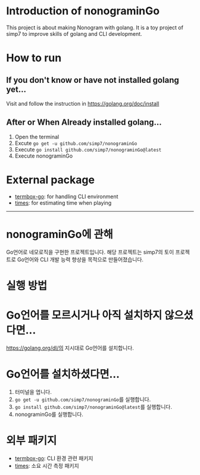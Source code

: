 # Introduction of nonograminGo
This project is about making Nonogram with golang.
It is a toy project of simp7 to improve skills of golang and CLI development.

# How to run

## If you don't know or have not installed golang yet...
Visit and follow the instruction in https://golang.org/doc/install

## After or When Already installed golang...
1. Open the terminal
2. Excute `go get -u github.com/simp7/nonograminGo`
3. Execute `go install github.com/simp7/nonograminGo@latest`
4. Execute nonograminGo

# External package
- [termbox-go](https://github.com/nsf/termbox-go): for handling CLI environment
- [times](https://github.com/simp7/times): for estimating time when playing

---------------------------------------------------------------------------------------------------------------------

# nonograminGo에 관해
Go언어로 네모로직을 구현한 프로젝트입니다.
해당 프로젝트는 simp7의 토이 프로젝트로 Go언어와 CLI 개발 능력 향상을 목적으로 만들어졌습니다.

# 실행 방법
# Go언어를 모르시거나 아직 설치하지 않으셨다면...
https://golang.org/dl/의 지시대로 Go언어를 설치합니다.

# Go언어를 설치하셨다면...
1. 터미널을 엽니다.
2. `go get -u github.com/simp7/nonograminGo`를 실행합니다.
3. `go install github.com/simp7/nonograminGo@latest`를 실행합니다.
4. nonograminGo를 실행합니다.

# 외부 패키지
- [termbox-go](https://github.com/nsf/termbox-go): CLI 환경 관련 패키지
- [times](https://github.com/simp7/times): 소요 시간 측정 패키지
